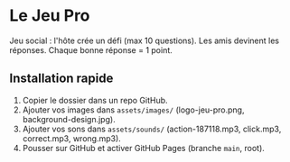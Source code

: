 # Le Jeu Pro

Jeu social : l'hôte crée un défi (max 10 questions). Les amis devinent les réponses. Chaque bonne réponse = 1 point.

## Installation rapide
1. Copier le dossier dans un repo GitHub.
2. Ajouter vos images dans `assets/images/` (logo-jeu-pro.png, background-design.jpg).
3. Ajouter vos sons dans `assets/sounds/` (action-187118.mp3, click.mp3, correct.mp3, wrong.mp3).
4. Pousser sur GitHub et activer GitHub Pages (branche `main`, root).